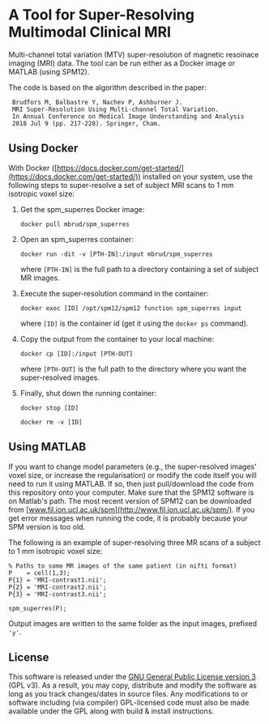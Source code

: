 # A Tool for Super-Resolving Multimodal Clinical MRI

Multi-channel total variation (MTV) super-resolution of magnetic resoinace imaging (MRI) data. The tool can be run either as a Docker image or MATLAB (using SPM12).

The code is based on the algorithm described in the paper:

     Brudfors M, Balbastre Y, Nachev P, Ashburner J.
     MRI Super-Resolution Using Multi-channel Total Variation.
     In Annual Conference on Medical Image Understanding and Analysis
     2018 Jul 9 (pp. 217-228). Springer, Cham.   

## Using Docker

With Docker ([https://docs.docker.com/get-started/](https://docs.docker.com/get-started/)) installed on your system, use the following steps to super-resolve a set of subject MRI scans to 1 mm isotropic voxel size:

1. Get the spm_superres Docker image: 

     `docker pull mbrud/spm_superres`

2. Open an spm_superres container: 

     `docker run -dit -v [PTH-IN]:/input mbrud/spm_superres` 
     
   where `[PTH-IN]` is the full path to a directory containing a set of subject MR images.

3. Execute the super-resolution command in the container: 

     `docker exec [ID] /opt/spm12/spm12 function spm_superres input`

   where `[ID]` is the container id (get it using the `docker ps` command).

4. Copy the output from the container to your local machine: 

     `docker cp [ID]:/input [PTH-OUT]`

   where `[PTH-OUT]` is the full path to the directory where you want the super-resolved images.

5. Finally, shut down the running container: 

     `docker stop [ID]`
     
     `docker rm -v [ID]`

## Using MATLAB

If you want to change model parameters (e.g., the super-resolved images' voxel size, or increase the regularisation) or modify the code itself you will need to run it using MATLAB. If so, then just pull/download the code from this repository onto your computer. Make sure that the SPM12 software is on Matlab's path. The most recent version of SPM12 can be downloaded from [www.fil.ion.ucl.ac.uk/spm](http://www.fil.ion.ucl.ac.uk/spm/). If you get error messages when running the code, it is probably because your SPM version is too old. 

The following is an example of super-resolving three MR scans of a subject to 1 mm isotropic voxel size:
~~~~
% Paths to some MR images of the same patient (in nifti format)
P    = cell(1,3);
P{1} = 'MRI-contrast1.nii';
P{2} = 'MRI-contrast2.nii';
P{3} = 'MRI-contrast3.nii';

spm_superres(P);
~~~~
Output images are written to the same folder as the input images, prefixed `'y'`.

## License

This software is released under the [GNU General Public License version 3](LICENSE) (GPL v3). As a result, you may copy, distribute and modify the software as long as you track changes/dates in source files. Any modifications to or software including (via compiler) GPL-licensed code must also be made available under the GPL along with build & install instructions.
